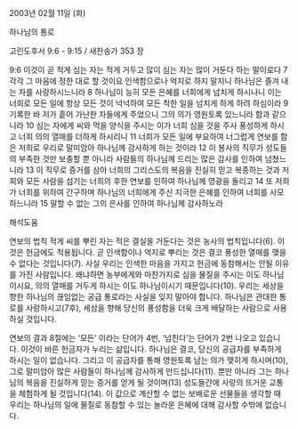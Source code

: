 2003년 02월 11일 (화)

하나님의 통로



고린도후서 9:6 - 9:15 / 새찬송가 353 장


9:6 이것이 곧 적게 심는 자는 적게 거두고 많이 심는 자는 많이 거둔다 하는 말이로다 
7 각각 그 마음에 정한 대로 할 것이요 인색함으로나 억지로 하지 말지니 하나님은 즐겨 내는 자를 사랑하시느니라 
8 하나님이 능히 모든 은혜를 너희에게 넘치게 하시나니 이는 너희로 모든 일에 항상 모든 것이 넉넉하여 모든 착한 일을 넘치게 하게 하려 하심이라 
9 기록한 바 저가 흩어 가난한 자들에게 주었으니 그의 의가 영원토록 있느니라 함과 같으니라 
10 심는 자에게 씨와 먹을 양식을 주시는 이가 너희 심을 것을 주사 풍성하게 하시고 너희 의의 열매를 더하게 하시리니 
11 너희가 모든 일에 부요하여 너그럽게 연보를 함은 저희로 우리로 말미암아 하나님께 감사하게 하는 것이라 
12 이 봉사의 직무가 성도들의 부족한 것만 보충할 뿐 아니라 사람들의 하나님께 드리는 많은 감사를 인하여 넘쳤느니라 
13 이 직무로 증거를 삼아 너희의 그리스도의 복음을 진실히 믿고 복종하는 것과 저희와 모든 사람을 섬기는 너희의 후한 연보를 인하여 하나님께 영광을 돌리고 
14 또 저희가 너희를 위하여 간구하며 하나님의 너희에게 주신 지극한 은혜를 인하여 너희를 사모하느니라 
15 말할 수 없는 그의 은사를 인하여 하나님께 감사하노라

해석도움





연보의 법칙 
적게 씨를 뿌린 자는 적은 결실을 거둔다는 것은 농사의 법칙입니다(6). 이것은 헌금에도 적용됩니다. 곧 인색함이나 억지로 뿌리는 것은 결코 풍성한 열매를 맺을 수 없다는 것입니다(7). 사실 우리는 인색한 마음을 가지고 헌금에 동참해서는 안될 이유를 가진 사람입니다. 왜냐하면 농부에게와 마찬가지로 심을 물질을 주시는 이도 하나님이시요, 의의 열매를 거두게 하시는 이도 하나님이시기 때문입니다(10). 우리는 세상을 향한 하나님의 끊임없는 공급 통로라는 사실을 잊지 말아야 합니다. 하나님은 관대한 통로를 사랑하시고(7후), 세상을 향해 당신의 풍성함을 더욱 크게 배달하는 사람으로 사용하실 것입니다. 

연보의 결과 
8절에는 ‘모든’ 이라는 단어가 4번, ‘넘친다’는 단어가 2번 나오고 있습니다. 이것이 바른 헌금자가 누리는 삶입니다. 하나님은 결코, 당신의 공급자를 부족하게 하시는 일이 없습니다. 그리고 이 공급자를 통해 영원토록 남는 의가 맺히게 하시며(10), 그로 말미암아 많은 사람들이 하나님께 감사하게 만드십니다(11). 뿐만 아니라 그는 하나님의 복음을 진실하게 믿는 증거를 얻게 될 것이며(13) 성도들간에 사랑의 뜨거운 교통을 체험하게 될 것입니다(14). 이 값으로 계산할 수 없는 보배로운 선물들을 생각할 때 우리는 하나님의 일에 물질로 동참할 수 있는 놀라운 은혜에 대해 감사할 수밖에 없습니다.